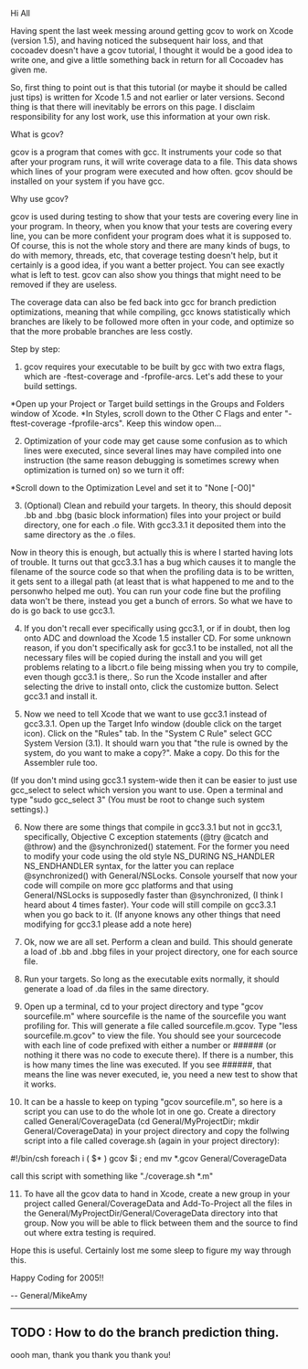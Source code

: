 

Hi All

Having spent the last week messing around getting gcov to work on Xcode (version 1.5), and having noticed the subsequent hair loss, and that cocoadev doesn't have a gcov tutorial, I thought it would be a good idea to write one, and give a little something back in return for all Cocoadev has given me.

So, first thing to point out is that this tutorial (or maybe it should be called just tips) is written for Xcode 1.5 and not earlier or later versions. Second thing is that there will inevitably be errors on this page. I disclaim responsibility for any lost work, use this information at your own risk.

What is gcov?

gcov is a program that comes with gcc. It instruments your code so that after your program runs, it will write coverage data to a file. This data shows which lines of your program were executed and how often. gcov should be installed on your system if you have gcc.

Why use gcov?

gcov is used during testing to show that your tests are covering every line in your program. In theory, when you know that your tests are covering every line, you can be more confident your program does what it is supposed to. Of course, this is not the whole story and there are many kinds of bugs, to do with memory, threads, etc, that coverage testing doesn't help, but it certainly is a good idea, if you want a better project. You can see exactly what is left to test. gcov can also show you things that might need to be removed if they are useless.

The coverage data can also be fed back into gcc for branch prediction optimizations, meaning that while compiling, gcc knows statistically which branches are likely to be followed more often in your code, and optimize so that the more probable branches are less costly. 

Step by step:

1. gcov requires your executable to be built by gcc with two extra flags, which are -ftest-coverage and -fprofile-arcs.  Let's add these to your build settings. 

*Open up your Project or Target build settings in the Groups and Folders window of Xcode.
*In Styles, scroll down to the Other C Flags and enter "-ftest-coverage -fprofile-arcs". Keep this window open...


2. Optimization of your code may get cause some confusion as to which lines were executed, since several lines may have compiled into one instruction (the same reason debugging is sometimes screwy when optimization is turned on) so we turn it off:

*Scroll down to the Optimization Level and set it to "None [-O0]"


3. (Optional) Clean and rebuild your targets. In theory, this should deposit .bb and .bbg (basic block information) files into your project or build directory, one for each .o file. With gcc3.3.1 it deposited them into the same directory as the .o files.

Now in theory this is enough, but actually this is where I started having lots of trouble. It turns out that gcc3.3.1 has a bug which causes it to mangle the filename of the source code so that when the profiling data is to be written, it gets sent to a illegal path (at least that is what happened to me and to the personwho helped me out). You can run your code fine but the profiling data won't be there, instead you get a bunch of errors. So what we have to do is go back to use gcc3.1. 

4. If you don't recall ever specifically using gcc3.1, or if in doubt, then log onto ADC and download the Xcode 1.5 installer CD. For some unknown reason, if you don't specifically ask for gcc3.1 to be installed, not all the necessary files will be copied during the install and you will get problems relating to a libcrt.o file being missing when you try to compile, even though gcc3.1 is there,. So run the Xcode installer and after selecting the drive to install onto, click the customize button. Select gcc3.1 and install it.

5. Now we need to tell Xcode that we want to use gcc3.1 instead of gcc3.3.1. Open up the Target Info window (double click on the target icon). Click on the "Rules" tab. In the "System C Rule" select GCC System Version (3.1). It should warn you that "the rule is owned by the system, do you want to make a copy?". Make a copy. Do this for the Assembler rule too.

(If you don't mind using gcc3.1 system-wide then it can be easier to just use gcc_select to select which version you want to use. Open a terminal and type "sudo gcc_select 3" (You must be root to change such system settings).)

6. Now there are some things that compile in gcc3.3.1 but not in gcc3.1, specifically, Objective C exception statements (@try @catch and @throw) and the @synchronized() statement. For the former you need to modify your code using the old style NS_DURING NS_HANDLER NS_ENDHANDLER syntax, for the latter you can replace @synchronized() with General/NSLocks. Console yourself that now your code will compile on more gcc platforms and that using General/NSLocks is supposedly faster than @synchronized, (I think I heard about 4 times faster). Your code will still compile on gcc3.3.1 when you go back to it. (If anyone knows any other things that need modifying for gcc3.1 please add a note here)

7. Ok, now we are all set. Perform a clean and build. This should generate a load of .bb and .bbg files in your project directory, one for each source file. 

8. Run your targets. So long as the executable exits normally, it should generate a load of .da files in the same directory.

9. Open up a terminal, cd to your project directory and type "gcov sourcefile.m" where sourcefile is the name of the sourcefile you want profiling for. This will generate a file called sourcefile.m.gcov. Type "less sourcefile.m.gcov" to view the file. You should see your sourcecode with each line of code prefixed with either a number or ###### (or nothing it there was no code to execute there). If there is a number, this is how many times the line was executed. If you see ######, that means the line was never executed, ie, you need a new test to show that it works.

10. It can be a hassle to keep on typing "gcov sourcefile.m", so here is a script you can use to do the whole lot in one go. Create a directory called General/CoverageData (cd General/MyProjectDir; mkdir General/CoverageData) in your project directory and copy the follwing script into a file called coverage.sh (again in your project directory):

    
#!/bin/csh
foreach i ( $* )
 gcov $i ; 
end
mv *.gcov General/CoverageData


call this script with something like "./coverage.sh *.m"

11. To have all the gcov data to hand in Xcode, create a new group in your project called General/CoverageData and Add-To-Project all the files in the General/MyProjectDir/General/CoverageData directory into that group. Now you will be able to flick between them and the source to find out where extra testing is required.

Hope this is useful. Certainly lost me some sleep to figure my way through this.

Happy Coding for 2005!!

-- General/MikeAmy

----
TODO : How to do the branch prediction thing.
----

oooh man, thank you thank you thank you!